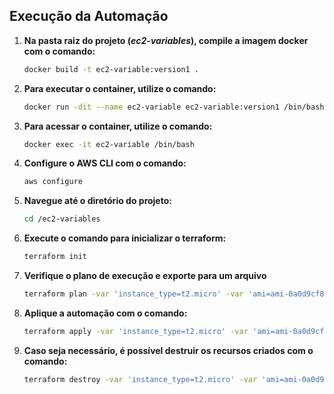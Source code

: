 ## Execução da Automação
1. **Na pasta raiz do projeto (*ec2-variables*), compile a imagem docker com o comando:**
    ```bash
    docker build -t ec2-variable:version1 .
    ```

2. **Para executar o container, utilize o comando:**
    ```bash
    docker run -dit --name ec2-variable ec2-variable:version1 /bin/bash
    ```

3. **Para acessar o container, utilize o comando:**
    ```bash
    docker exec -it ec2-variable /bin/bash
    ```

4. **Configure o AWS CLI com o comando:**
    ```bash
    aws configure
    ```

5. **Navegue até o diretório do projeto:**
    ```bash
    cd /ec2-variables
    ```

6. **Execute o comando para inicializar o terraform:**
    ```bash
    terraform init
    ```
7. **Verifique o plano de execução e exporte para um arquivo**
    ```bash
    terraform plan -var 'instance_type=t2.micro' -var 'ami=ami-0a0d9cf81c479446a' -out plan.out
    ```

8. **Aplique a automação com o comando:**
    ```bash
    terraform apply -var 'instance_type=t2.micro' -var 'ami=ami-0a0d9cf81c479446a'
    ```

9. **Caso seja necessário, é possível destruir os recursos criados com o comando:**
    ```bash
    terraform destroy -var 'instance_type=t2.micro' -var 'ami=ami-0a0d9cf81c479446a'
    ```